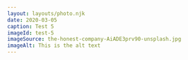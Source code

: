 ```yaml
---
layout: layouts/photo.njk
date: 2020-03-05
caption: Test 5
imageId: test-5
imageSource: the-honest-company-AiADE3prv90-unsplash.jpg
imageAlt: This is the alt text
---
```

